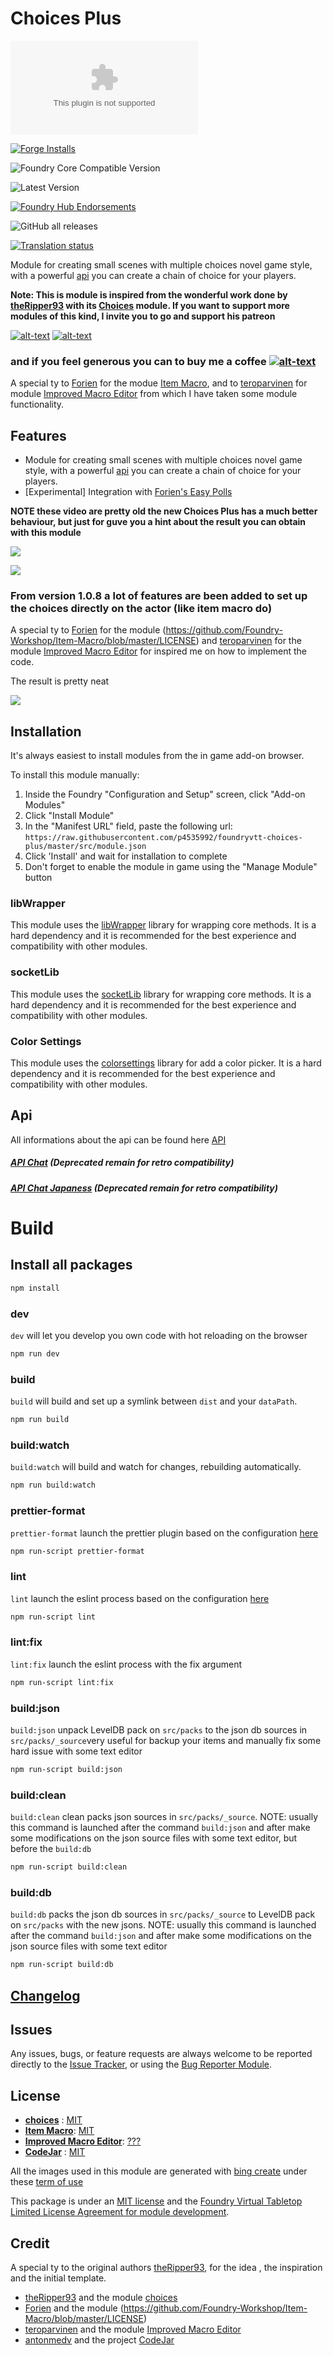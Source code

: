 # Choices Plus

![Latest Release Download Count](https://img.shields.io/github/downloads/p4535992/foundryvtt-choices-plus/latest/module.zip?color=2b82fc&label=DOWNLOADS&style=for-the-badge)

[![Forge Installs](https://img.shields.io/badge/dynamic/json?label=Forge%20Installs&query=package.installs&suffix=%25&url=https%3A%2F%2Fforge-vtt.com%2Fapi%2Fbazaar%2Fpackage%2Fchoices-plus&colorB=006400&style=for-the-badge)](https://forge-vtt.com/bazaar#package=choices-plus)

![Foundry Core Compatible Version](https://img.shields.io/badge/dynamic/json.svg?url=https%3A%2F%2Fraw.githubusercontent.com%2Fp4535992%2Ffoundryvtt-choices-plus%2Fmaster%2Fsrc%2Fmodule.json&label=Foundry%20Version&query=$.compatibility.verified&colorB=orange&style=for-the-badge)

![Latest Version](https://img.shields.io/badge/dynamic/json.svg?url=https%3A%2F%2Fraw.githubusercontent.com%2Fp4535992%2Ffoundryvtt-choices-plus%2Fmaster%2Fsrc%2Fmodule.json&label=Latest%20Release&prefix=v&query=$.version&colorB=red&style=for-the-badge)

[![Foundry Hub Endorsements](https://img.shields.io/endpoint?logoColor=white&url=https%3A%2F%2Fwww.foundryvtt-hub.com%2Fwp-json%2Fhubapi%2Fv1%2Fpackage%2Fchoices-plus%2Fshield%2Fendorsements&style=for-the-badge)](https://www.foundryvtt-hub.com/package/choices-plus/)

![GitHub all releases](https://img.shields.io/github/downloads/p4535992/foundryvtt-choices-plus/total?style=for-the-badge)

[![Translation status](https://weblate.foundryvtt-hub.com/widgets/choices-plus/-/287x66-black.png)](https://weblate.foundryvtt-hub.com/engage/choices-plus/)

Module for creating small scenes with multiple choices novel game style, with a powerful [api](./wiki/api.md) you can create a chain of choice for your players.

**Note: This is module is inspired from the  wonderful work done by [theRipper93](https://theripper93.com/) with its [Choices](https://github.com/theripper93/choices) module.
If you want to support more modules of this kind, I invite you to go and support his patreon**

[![alt-text](https://img.shields.io/badge/-Patreon-%23ff424d?style=for-the-badge)](https://www.patreon.com/theripper93) [![alt-text](https://img.shields.io/badge/-Discord-%235662f6?style=for-the-badge)](https://discord.gg/F53gBjR97G)

### and if you feel generous you can to buy me a coffee [![alt-text](https://img.shields.io/badge/-Patreon-%23ff424d?style=for-the-badge)](https://www.patreon.com/p4535992)

A special ty to [Forien](https://github.com/Foundry-Workshop) for the modue [Item Macro](https://github.com/Foundry-Workshop/Item-Macro), and to [teroparvinen](https://github.com/teroparvinen/foundry-improved-macro-editor) for module [Improved Macro Editor](https://github.com/teroparvinen/foundry-improved-macro-editor) from which I have taken some module functionality.

## Features

- Module for creating small scenes with multiple choices novel game style, with a powerful [api](./wiki/api.md) you can create a chain of choice for your players.
- [Experimental] Integration  with [Forien's Easy Polls](https://github.com/Forien/foundryvtt-forien-easy-polls)

**NOTE these video are pretty old the new Choices Plus has a much better behaviour, but just for guve you a hint about the result you can obtain with this module**

![](./wiki/videos/video_example_1.gif)

![](./wiki/videos/video_example_2.gif)

### From version 1.0.8 a lot of features are been added to set up the choices directly on the actor (like item macro do)

A special ty to [Forien](https://github.com/Foundry-Workshop) for the module (https://github.com/Foundry-Workshop/Item-Macro/blob/master/LICENSE) and  [teroparvinen](https://github.com/teroparvinen/foundry-improved-macro-editor) for the module [Improved Macro Editor](https://github.com/teroparvinen/foundry-improved-macro-editor) for inspired me on how to implement the code.

The result is pretty neat

![](/wiki/videos/actor_flags.gif)


## Installation

It's always easiest to install modules from the in game add-on browser.

To install this module manually:
1.  Inside the Foundry "Configuration and Setup" screen, click "Add-on Modules"
2.  Click "Install Module"
3.  In the "Manifest URL" field, paste the following url:
`https://raw.githubusercontent.com/p4535992/foundryvtt-choices-plus/master/src/module.json`
4.  Click 'Install' and wait for installation to complete
5.  Don't forget to enable the module in game using the "Manage Module" button

### libWrapper

This module uses the [libWrapper](https://github.com/ruipin/fvtt-lib-wrapper) library for wrapping core methods. It is a hard dependency and it is recommended for the best experience and compatibility with other modules.

### socketLib

This module uses the [socketLib](https://github.com/manuelVo/foundryvtt-socketlib) library for wrapping core methods. It is a hard dependency and it is recommended for the best experience and compatibility with other modules.

### Color Settings

This module uses the [colorsettings](https://github.com/ardittristan/VTTColorSettings) library for add a color picker. It is a hard dependency and it is recommended for the best experience and compatibility with other modules.

## Api

All informations about the api can be found here [API](./wiki/api.md)

##### [API Chat](./wiki/api_chat.txt) (Deprecated remain for retro compatibility)

##### [API Chat Japaness](./wiki/api_chat_ja.txt) (Deprecated remain for retro compatibility)

# Build

## Install all packages

```bash
npm install
```

### dev

`dev` will let you develop you own code with hot reloading on the browser

```bash
npm run dev
```

### build

`build` will build and set up a symlink between `dist` and your `dataPath`.

```bash
npm run build
```

### build:watch

`build:watch` will build and watch for changes, rebuilding automatically.

```bash
npm run build:watch
```

### prettier-format

`prettier-format` launch the prettier plugin based on the configuration [here](./.prettierrc)

```bash
npm run-script prettier-format
```

### lint

`lint` launch the eslint process based on the configuration [here](./.eslintrc.json)

```bash
npm run-script lint
```

### lint:fix

`lint:fix` launch the eslint process with the fix argument

```bash
npm run-script lint:fix
```

### build:json

`build:json` unpack LevelDB pack on `src/packs` to the json db sources in `src/packs/_source`very useful for backup your items and manually fix some hard issue with some text editor

```bash
npm run-script build:json
```

### build:clean

`build:clean` clean packs json sources in `src/packs/_source`. NOTE: usually this command is launched after the command `build:json` and after make some modifications on the json source files with some text editor, but before the `build:db`

```bash
npm run-script build:clean
```

### build:db

`build:db` packs the json db sources in `src/packs/_source` to LevelDB pack on `src/packs` with the new jsons. NOTE: usually this command is launched after the command `build:json` and after make some modifications on the json source files with some text editor

```bash
npm run-script build:db
```

## [Changelog](./CHANGELOG.md)

## Issues

Any issues, bugs, or feature requests are always welcome to be reported directly to the [Issue Tracker](https://github.com/p4535992/foundryvtt-choices-plus/issues ), or using the [Bug Reporter Module](https://foundryvtt.com/packages/bug-reporter/).

## License

- **[choices](https://github.com/theripper93/choices)** : [MIT](https://github.com/theripper93/choices/blob/master/LICENSE)
- **[Item Macro](https://github.com/Foundry-Workshop/Item-Macro)**: [MIT](https://github.com/Foundry-Workshop/Item-Macro/blob/master/LICENSE)
- **[Improved Macro Editor](https://github.com/teroparvinen/foundry-improved-macro-editor)**: [???]()
- **[CodeJar](https://github.com/antonmedv/codejar)** : [MIT](https://github.com/antonmedv/codejar/blob/master/LICENSE)

All the images used in this module are generated with [bing create](https://www.bing.com/create) under these [term of use](https://www.bing.com/new/termsofuse?FORM=GENTOS)

This package is under an [MIT license](LICENSE) and the [Foundry Virtual Tabletop Limited License Agreement for module development](https://foundryvtt.com/article/license/).

## Credit

A special ty to the original authors [theRipper93](https://theripper93.com/), for the idea , the inspiration and the initial template.

- [theRipper93](https://theripper93.com/) and the module [choices](https://github.com/theripper93/choices)
- [Forien](https://github.com/Foundry-Workshop) and the module (https://github.com/Foundry-Workshop/Item-Macro/blob/master/LICENSE)
- [teroparvinen](https://github.com/teroparvinen/foundry-improved-macro-editor) and the module [Improved Macro Editor](https://github.com/teroparvinen/foundry-improved-macro-editor)
- [antonmedv](https://github.com/antonmedv/codejar) and the project [CodeJar](https://github.com/antonmedv/codejar)